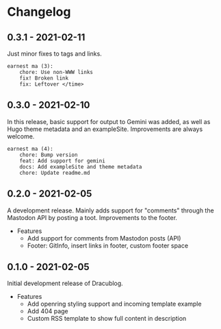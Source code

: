 # Changelog

## 0.3.1 - 2021-02-11

Just minor fixes to tags and links.

```
earnest ma (3):
	chore: Use non-WWW links
	fix! Broken link
	fix: Leftover </time>
```

## 0.3.0 - 2021-02-10

In this release, basic support for output to Gemini was added, as well as Hugo theme metadata and an exampleSite. Improvements are always welcome.

```
earnest ma (4):
	chore: Bump version
	feat: Add support for gemini
	docs: Add exampleSite and theme metadata
	chore: Update readme.md
```

## 0.2.0 - 2021-02-05

A development release. Mainly adds support for "comments" through the Mastodon API by posting a toot. Improvements to the footer.

* Features
	* Add support for comments from Mastodon posts (API)
	* Footer: GitInfo, insert links in footer, custom footer space

## 0.1.0 - 2021-02-05

Initial development release of Dracublog.

* Features
	* Add openring styling support and incoming template example
	* Add 404 page
	* Custom RSS template to show full content in description
